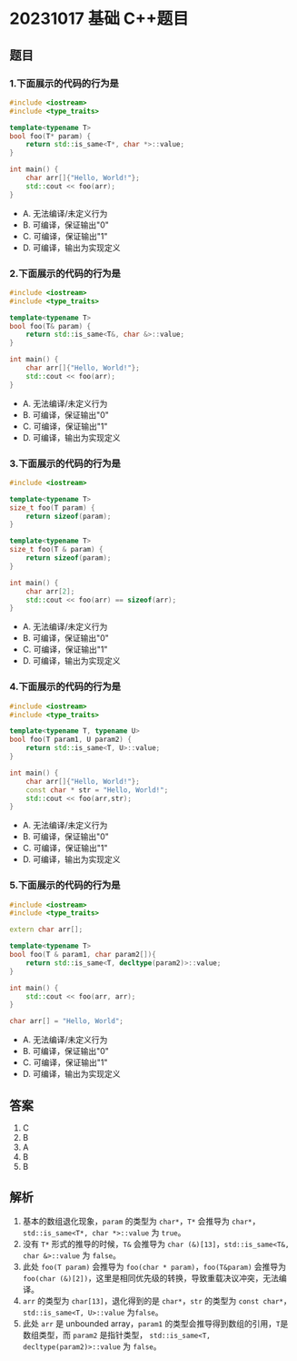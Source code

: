 # 20231017 基础 C++题目

## 题目

### 1.下面展示的代码的行为是

```C++
#include <iostream>
#include <type_traits>

template<typename T>
bool foo(T* param) {
    return std::is_same<T*, char *>::value;
}

int main() {
    char arr[]{"Hello, World!"}; 
    std::cout << foo(arr);
}
```

- A. 无法编译/未定义行为
- B. 可编译，保证输出"0"  
- C. 可编译，保证输出"1"
- D. 可编译，输出为实现定义


### 2.下面展示的代码的行为是

```C++
#include <iostream>
#include <type_traits>

template<typename T>
bool foo(T& param) {
    return std::is_same<T&, char &>::value;
}

int main() {
    char arr[]{"Hello, World!"}; 
    std::cout << foo(arr);
}
```

- A. 无法编译/未定义行为
- B. 可编译，保证输出"0"  
- C. 可编译，保证输出"1"
- D. 可编译，输出为实现定义

### 3.下面展示的代码的行为是

```C++
#include <iostream>

template<typename T>
size_t foo(T param) {
    return sizeof(param);
}

template<typename T>
size_t foo(T & param) {
    return sizeof(param);
}

int main() {
    char arr[2]; 
    std::cout << foo(arr) == sizeof(arr);
}
```

- A. 无法编译/未定义行为
- B. 可编译，保证输出"0"  
- C. 可编译，保证输出"1"
- D. 可编译，输出为实现定义

### 4.下面展示的代码的行为是

```C++
#include <iostream>
#include <type_traits>

template<typename T, typename U>
bool foo(T param1, U param2) {
    return std::is_same<T, U>::value;
}

int main() {
    char arr[]{"Hello, World!"}; 
    const char * str = "Hello, World!";
    std::cout << foo(arr,str);
}
```

- A. 无法编译/未定义行为
- B. 可编译，保证输出"0"  
- C. 可编译，保证输出"1"
- D. 可编译，输出为实现定义

### 5.下面展示的代码的行为是

```C++
#include <iostream>
#include <type_traits>

extern char arr[];

template<typename T>
bool foo(T & param1, char param2[]){
    return std::is_same<T, decltype(param2)>::value;
}

int main() {
    std::cout << foo(arr, arr);
}

char arr[] = "Hello, World";
```

- A. 无法编译/未定义行为
- B. 可编译，保证输出"0"  
- C. 可编译，保证输出"1"
- D. 可编译，输出为实现定义

## 答案

1. C
2. B
3. A
4. B
5. B

## 解析

1. 基本的数组退化现象，`param` 的类型为 `char*`，`T*` 会推导为 `char*`，`std::is_same<T*, char *>::value` 为 `true`。
2. 没有 `T*` 形式的推导的时候，`T&` 会推导为 `char (&)[13]`，`std::is_same<T&, char &>::value` 为 `false`。
3. 此处 `foo(T param)` 会推导为 `foo(char * param)`，`foo(T&param)` 会推导为 `foo(char (&)[2])`，这里是相同优先级的转换，导致重载决议冲突，无法编译。
4. `arr` 的类型为 `char[13]`，退化得到的是 `char*`，`str` 的类型为 `const char*`，`std::is_same<T, U>::value` 为`false`。
5. 此处 `arr` 是 unbounded array，`param1` 的类型会推导得到数组的引用，`T`是数组类型，而 `param2` 是指针类型， `std::is_same<T, decltype(param2)>::value` 为 `false`。
